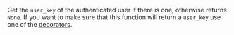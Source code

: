 <p>
  Get the <code>user_key</code> of the authenticated user if there is
  one, otherwise returns <code>None</code>.
  If you want to make sure that this function will return a <code>user_key</code>
  use one of the <a href="#decorator">decorators</a>.
</p>
